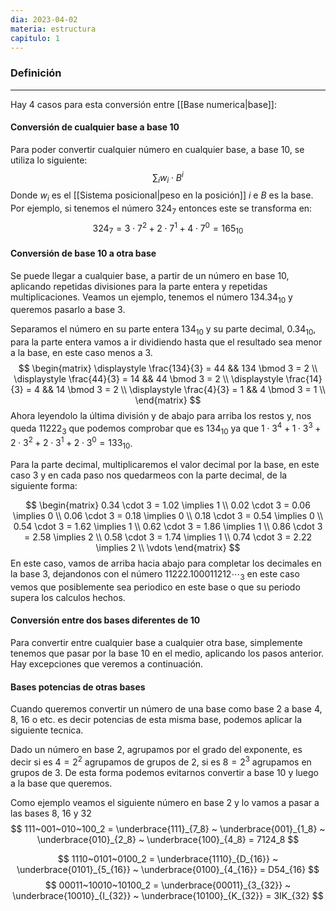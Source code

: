 ```yaml
---
dia: 2023-04-02
materia: estructura
capitulo: 1
---
```

### Definición
---
Hay 4 casos para esta conversión entre [[Base numerica|base]]:

#### Conversión de cualquier base a base $10$
Para poder convertir cualquier número en cualquier base, a base $10$, se utiliza lo siguiente:
$$ \sum_i w_i \cdot B^i $$
Donde $w_i$ es el [[Sistema posicional|peso en la posición]] $i$ e $B$ es la base. Por ejemplo, si tenemos el número $324_7$ entonces este se transforma en:
$$ 324_7 = 3 \cdot 7^2 + 2 \cdot 7^1 + 4 \cdot 7^0 = 165_{10} $$


#### Conversión de base $10$ a otra base
Se puede llegar a cualquier base, a partir de un número en base $10$, aplicando repetidas divisiones para la parte entera y repetidas multiplicaciones. Veamos un ejemplo, tenemos el número $134.34_{10}$ y queremos pasarlo a base $3$. 

Separamos el número en su parte entera $134_{10}$ y su parte decimal, $0.34_{10}$, para la parte entera vamos a ir dividiendo hasta que el resultado sea menor a la base, en este caso menos a $3$.
$$ \begin{matrix}
	\displaystyle \frac{134}{3} = 44 && 134 \bmod 3 = 2 \\
	\displaystyle \frac{44}{3} = 14 && 44 \bmod 3 = 2 \\
	\displaystyle \frac{14}{3} = 4 && 14 \bmod 3 = 2 \\
	\displaystyle \frac{4}{3} = 1 && 4 \bmod 3 = 1 \\
\end{matrix} $$
Ahora leyendolo la última división y de abajo para arriba los restos y, nos queda $11222_3$ que podemos comprobar que es $134_{10}$ ya que $1 \cdot 3^4 + 1 \cdot 3^3 + 2 \cdot 3^2 + 2 \cdot 3^1 + 2 \cdot 3^0 = 133_{10}$. 

Para la parte decimal, multiplicaremos el valor decimal por la base, en este caso $3$ y en cada paso nos quedarmeos con la parte decimal, de la siguiente forma:

$$ \begin{matrix}
	0.34 \cdot 3 = 1.02 \implies 1 \\
	0.02 \cdot 3 = 0.06 \implies 0 \\
	0.06 \cdot 3 = 0.18 \implies 0 \\
	0.18 \cdot 3 = 0.54 \implies 0 \\
	0.54 \cdot 3 = 1.62 \implies 1 \\
	0.62 \cdot 3 = 1.86 \implies 1 \\
	0.86 \cdot 3 = 2.58 \implies 2 \\
	0.58 \cdot 3 = 1.74 \implies 1 \\
	0.74 \cdot 3 = 2.22 \implies 2 \\
	\vdots 
\end{matrix} $$
En este caso, vamos de arriba hacia abajo para completar los decimales en la base $3$, dejandonos con el número $11222.100011212\cdots_3$  en este caso vemos que posiblemente sea periodico en este base o que su periodo supera los calculos hechos.

#### Conversión entre dos bases diferentes de $10$
Para convertir entre cualquier base a cualquier otra base, simplemente tenemos que pasar por la base $10$ en el medio, aplicando los pasos anterior. Hay excepciones que veremos a continuación.

#### Bases potencias de otras bases
Cuando queremos convertir un número de una base como base $2$ a base $4$, $8$, $16$ o etc. es decir potencias de esta misma base, podemos aplicar la siguiente tecnica. 

Dado un número en base $2$, agrupamos por el grado del exponente, es decir si es $4 = 2^2$ agrupamos de grupos de $2$, si es $8 = 2^3$ agrupamos en grupos de $3$. De esta forma podemos evitarnos convertir a base 10 y luego a la base que queremos.

Como ejemplo veamos el siguiente número en base $2$ y lo vamos a pasar a las bases $8$, $16$ y $32$
$$ 111~001~010~100_2 = \underbrace{111}_{7_8} ~ \underbrace{001}_{1_8} ~ \underbrace{010}_{2_8} ~ \underbrace{100}_{4_8} = 7124_8 $$

$$ 1110~0101~0100_2 = \underbrace{1110}_{D_{16}} ~ \underbrace{0101}_{5_{16}} ~ \underbrace{0100}_{4_{16}} = D54_{16} $$
$$ 00011~10010~10100_2 = \underbrace{00011}_{3_{32}} ~ \underbrace{10010}_{I_{32}} ~ \underbrace{10100}_{K_{32}} = 3IK_{32} $$